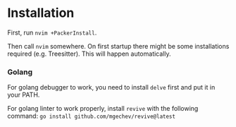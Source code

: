 # Installation

First, run `nvim +PackerInstall`.

Then call `nvim` somewhere. On first startup there might be some installations required (e.g. Treesitter). This will happen automatically. 

### Golang

For golang debugger to work, you need to install `delve` first and put it in your PATH.

For golang linter to work properly, install `revive` with the following command: `go install github.com/mgechev/revive@latest`
